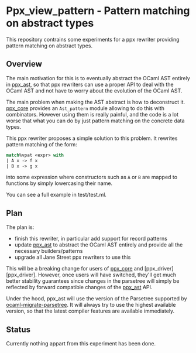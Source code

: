 # Ppx_view_pattern - Pattern matching on abstract types

This repository contrains some experiments for a ppx rewriter
providing pattern matching on abstract types.

## Overview

The main motivation for this is to eventually abstract the OCaml AST
entirely in [ppx_ast][ppx_ast], so that ppx rewriters can use a proper
API to deal with the OCaml AST and not have to worry about the
evolution of the OCaml AST.

The main problem when making the AST abstract is how to deconstruct
it. [ppx_core][ppx_core] provides an `Ast_pattern` module allowing to
do this with combinators. However using them is really painful, and
the code is a lot worse that what you can do by just pattern matching
on the concrete data types.

This ppx rewriter proposes a simple solution to this problem. It
rewrites pattern matching of the form:

```ocaml
match%vpat <expr> with
| A x -> f x
| B x -> g x
```

into some expression where constructors such as `A` or `B` are mapped
to functions by simply lowercasing their name.

You can see a full example in test/test.ml.

## Plan

The plan is:

- finish this rewriter, in particular add support for record patterns
- update [ppx_ast][ppx_ast] to abstract the OCaml AST entirely and
  provide all the necessary builders/patterns
- upgrade all Jane Street ppx rewriters to use this

This will be a breaking change for users of [ppx_core][ppx_core] and
[ppx_driver][ppx_driver]. However, once users will have switched,
they'll get much better stability guarantees since changes in the
parsetree will simply be reflected by forward compatible changes of
the [ppx_ast][ppx_ast] API.

Under the hood, ppx_ast will use the version of the Parsetree
supported by [ocaml-migrate-parsetree][omp]. It will always try to use
the highest available version, so that the latest compiler features
are available immediately.

## Status

Currently nothing appart from this experiment has been done.

[ppx_core]: https://github.com/janestreet/ppx_core
[ppx_ast]: https://github.com/janestreet/ppx_core
[omp]: https://github.com/let-def/ocaml-migrate-parsetree
